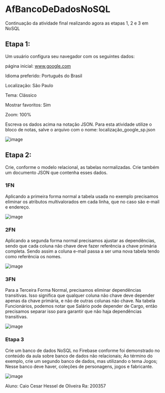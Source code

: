 # AfBancoDeDadosNoSQL
Continuação da atividade final realizando agora as etapas 1, 2 e 3 em NoSQL

## Etapa 1: 
Um usuário configura seu navegador com os seguintes dados:

página inicial: www.google.com

Idioma preferido: Português do Brasil

Localização: São Paulo

Tema: Clássico

Mostrar favoritos: Sim

Zoom: 100%

Escreva os dados acima na notação JSON. Para esta atividade utilize o bloco de notas, salve o arquivo com o nome: localização_google_sp.json

![image](https://github.com/CaioHessel/AfBancoDeDadosNoSQL/assets/64332918/c1336078-1c40-4f15-8628-0548a481f530)


## Etapa 2:

Crie, conforme o modelo relacional, as tabelas normalizadas. Crie também um documento JSON que contenha esses dados.

### 1FN
Aplicando a primeira forma normal a tabela usada no exemplo precisamos eliminar os atributos multivalorados em cada linha, que no caso são e-mail e endereço.

![image](https://github.com/CaioHessel/AfBancoDeDadosNoSQL/assets/64332918/836b0927-50a4-498c-acd5-4f3f4a699154)

### 2FN

Aplicando a segunda forma normal precisamos ajustar as dependências, sendo que cada coluna não chave deve fazer referência a chave primária completa. Sendo assim a coluna e-mail passa a ser uma nova tabela tendo como referência os nomes.

![image](https://github.com/CaioHessel/AfBancoDeDadosNoSQL/assets/64332918/64498cba-1d8c-4882-9a58-dd68373664a0)

### 3FN

Para a Terceira Forma Normal, precisamos eliminar dependências transitivas. Isso significa que qualquer coluna não chave deve depender apenas da chave primária, e não de outras colunas não chave. Na tabela Funcionários, podemos notar que Salário pode depender de Cargo, então precisamos separar isso para garantir que não haja dependências transitivas.

![image](https://github.com/CaioHessel/AfBancoDeDadosNoSQL/assets/64332918/61f05b0a-8a2a-4b63-a59a-0e5ed4d6f7b2)

### Etapa 3

Crie um banco de dados NoSQL no Firebase conforme foi demonstrado no conteúdo da aula sobre banco de dados não relacionais;
Ao término do exemplo, crie um segundo banco de dados, mas utilizando o tema Jogos;
Nesse banco deve haver, coleções de personagens, jogos e fabricante.

![image](https://github.com/CaioHessel/AfBancoDeDadosNoSQL/assets/64332918/db24b425-b3df-4636-85db-1c11a92482d8)

Aluno: Caio Cesar Hessel de Oliveira
Ra: 200357
